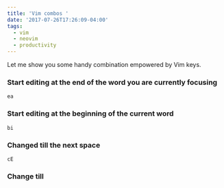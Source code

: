 ```yaml
---
title: 'Vim combos '
date: '2017-07-26T17:26:09-04:00'
tags:
  - vim
  - neovim
  - productivity
---
```

Let me show you some handy combination empowered by Vim keys.

###  Start editing at the end of the word you are currently focusing
```
ea
```

### Start editing at the beginning of the current word
```
bi
```

### Changed till the next space 
```
cE
```

### Change till 





